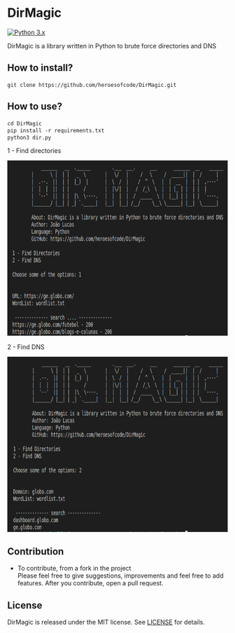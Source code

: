 # DirMagic

[![Python 3.x](https://img.shields.io/badge/python-3.x-yellow.svg)](https://www.python.org/)

DirMagic is a library written in Python to brute force directories and DNS

## How to install?
```
git clone https://github.com/heroesofcode/DirMagic.git
```

## How to use?

```
cd DirMagic
pip install -r requirements.txt
python3 dir.py
```

1 - Find directories

<img src="https://github.com/heroesofcode/DirMagic/blob/master/assets/dir.png" width="700px" height="400px">

2 - Find DNS

<img src="https://github.com/heroesofcode/DirMagic/blob/master/assets/dns.png" width="700px" height="400px">

## Contribution

* To contribute, from a fork in the project <br>
Please feel free to give suggestions, improvements and feel free to add features. After you contribute, open a pull request.

## License
DirMagic is released under the MIT license. See [LICENSE](https://github.com/heroesofcode/DirMagic/blob/master/LICENSE) for details.
